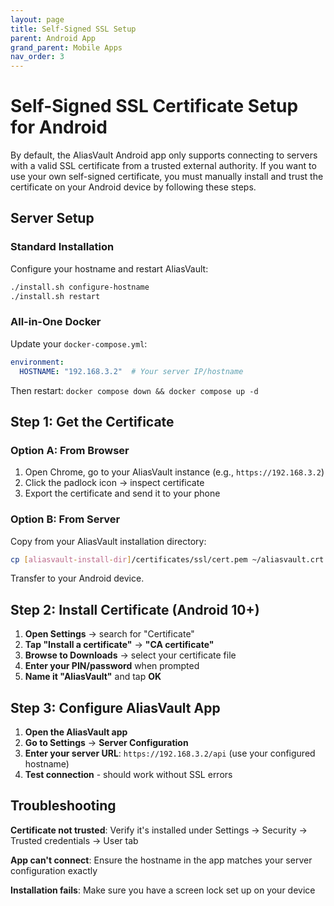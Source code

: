 ```yaml
---
layout: page
title: Self-Signed SSL Setup
parent: Android App
grand_parent: Mobile Apps
nav_order: 3
---
```


# Self-Signed SSL Certificate Setup for Android

By default, the AliasVault Android app only supports connecting to servers with a valid SSL certificate from a trusted external authority. If you want to use your own self-signed certificate, you must manually install and trust the certificate on your Android device by following these steps.

## Server Setup

### Standard Installation
Configure your hostname and restart AliasVault:
```bash
./install.sh configure-hostname
./install.sh restart
```

### All-in-One Docker
Update your `docker-compose.yml`:
```yaml
environment:
  HOSTNAME: "192.168.3.2"  # Your server IP/hostname
```
Then restart: `docker compose down && docker compose up -d`

## Step 1: Get the Certificate

### Option A: From Browser
1. Open Chrome, go to your AliasVault instance (e.g., `https://192.168.3.2`)
2. Click the padlock icon → inspect certificate
3. Export the certificate and send it to your phone

### Option B: From Server
Copy from your AliasVault installation directory:
```bash
cp [aliasvault-install-dir]/certificates/ssl/cert.pem ~/aliasvault.crt
```
Transfer to your Android device.

## Step 2: Install Certificate (Android 10+)

1. **Open Settings** → search for "Certificate"
2. **Tap "Install a certificate"** → **"CA certificate"**
3. **Browse to Downloads** → select your certificate file
4. **Enter your PIN/password** when prompted
5. **Name it "AliasVault"** and tap **OK**

## Step 3: Configure AliasVault App

1. **Open the AliasVault app**
2. **Go to Settings** → **Server Configuration**
3. **Enter your server URL**: `https://192.168.3.2/api` (use your configured hostname)
4. **Test connection** - should work without SSL errors

## Troubleshooting

**Certificate not trusted**: Verify it's installed under Settings → Security → Trusted credentials → User tab

**App can't connect**: Ensure the hostname in the app matches your server configuration exactly

**Installation fails**: Make sure you have a screen lock set up on your device